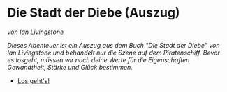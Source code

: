 <!-- Prolog -->

# Die Stadt der Diebe (Auszug)

*von Ian Livingstone*

*Dieses Abenteuer ist ein Auszug aus dem Buch "Die Stadt der Diebe" von Ian Livingstone und behandelt nur die Szene auf dem Piratenschiff. Bevor es losgeht, müssen wir noch deine Werte für die Eigenschaften Gewandtheit, Stärke und Glück bestimmen.*

<script>
    // gibt Ergebnis eines Würfelwurfs mit einem W6 zurück (1 bis 6)
    w6 = function() {
        return Math.trunc(Math.random() * 6) + 1;
    }

    // "Versuche dein Glück!"
    // - setzt Variable erfolg auf true, wenn Spieler Glück hat,
    //   ansonsten auf false und verringert die Glückspunkte um 1
    // - gibt Nachricht aus
    versuche_glueck = function() {
        erfolg = w6() + w6() <= glueck;
        increase_glueck(-1);
        print("> *Du versuchst dein Glück und verlierst dadurch einen Glückspunkt.*");
    }

    increase_glueck = function(points) {
        glueck = glueck + points;
        if (glueck > glueck_start) {
            glueck = glueck_start;
        }
        if (glueck < 0) {
            glueck = 0;
        }
    }

    increase_staerke = function(points) {
        staerke = staerke + points;
        if (staerke > staerke_start) {
            staerke = staerke_start;
        }
        if (staerke < 0) {
            staerke = 0;
        }
        if (staerke == 0) {
            // TODO: Spiel beenden
            print("<p>Du bist besiegt!</p>");
        }
    }

    kampf = async function(options = {}) {
        options.opponents ??= [];
        for (let opponent of options.opponents) {
            let gegner_name = opponent[0];
            let gegner_staerke = opponent[1];
            let gegner_gewandtheit = opponent[2];
            while (staerke > 0 && gegner_staerke > 0) {
                print(`Deine Lebenspunkte ${staerke} / Lebenspunkte ${gegner_name}: ${gegner_staerke}`);
                let kampfkraft_gegner = w6() + w6() + gegner_gewandtheit;
                let kampfkraft_spieler = w6() + w6() + gewandtheit;
                if (options.hooks?.adjustPowerSelf)
                    kampfkraft_spieler = options.hooks.adjustPowerSelf(kampfkraft_spieler);
                if (options.hooks?.adjustPowerOpponent)
                    kampfkraft_gegner = options.hooks.adjustPowerOpponent(kampfkraft_gegner);
                print(`Du hast deinem Gegner 2 Punkte Schaden zugefügt.`);
                print(`Möchtest du dein Glück versuchen, um deinen Schaden zu erhöhen?`);
                let choice = await present_choice([
                    "<span style='margin: 0 0.1em;'>🍀</span> Ja, Glück versuchen",
                    "<span style='margin: 0 0.1em;'>⚔️</span> Einfach weiterkämpfen",
                ]);
                if (choice == 0) {
                    versuche_glueck();
                    gegner_staerke -= 2;
                    print(`Du hattest Glück und hast deinem Gegner weitere Punkte Schaden zugefügt.`);
                } else {
                }
                if (kampfkraft_spieler > kampfkraft_gegner) {
                    gegner_staerke -= 2;
                } else if (kampfkraft_spieler < kampfkraft_gegner) {
                    staerke -= 2;
                    print(`Dein Gegner hat dir Schaden zugefügt.`);
                } else {
                    print("Ihr konntet eure gegenseitigen Angriffe abblocken.");
                }
            }
            if (gegner_staerke <= 0) {
                print(`Du hast ${gegner_name} besiegt!`);
            }
            if (staerke <= 0) {
                print(`Du bist besiegt worden.`);
            }
        }
        print();
    }
</script>

- [Los geht's!](1a)